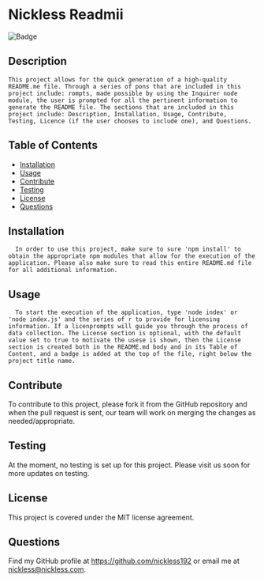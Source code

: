 
  # Nickless Readmii

  ![Badge](https://img.shields.io/badge/license-MIT-green)

  ## Description

    This project allows for the quick generation of a high-quality README.me file. Through a series of pons that are included in this project include: rompts, made possible by using the Inquirer node module, the user is prompted for all the pertinent information to generate the README file. The sections that are included in this project include: Description, Installation, Usage, Contribute, Testing, Licence (if the user chooses to include one), and Questions.

  ## Table of Contents

  - [Installation](#installation)
  - [Usage](#usage)
  - [Contribute](#contribute)
  - [Testing](#testing) 
  - [License](#license)
  - [Questions](#questions)

  ## Installation

      In order to use this project, make sure to sure 'npm install' to obtain the appropriate npm modules that allow for the execution of the application. Please also make sure to read this entire README.md file for all additional information.

  ## Usage

      To start the execution of the application, type 'node index' or 'node index.js' and the series of r to provide for licensing information. If a licenprompts will guide you through the process of data collection. The License section is optional, with the default value set to true to motivate the usese is shown, then the License section is created both in the README.md body and in its Table of Content, and a badge is added at the top of the file, right below the project title name.

  ## Contribute

  To contribute to this project, please fork it from the GitHub repository and when the pull request is sent, our team will work on merging the changes as needed/appropriate.

  ## Testing

  At the moment, no testing is set up for this project. Please visit us soon for more updates on testing.

  
  ## License
  
  This project is covered under the MIT license agreement.

  ## Questions

  Find my GitHub profile at https://github.com/nickless192 or email me at nickless@nickless.com.


